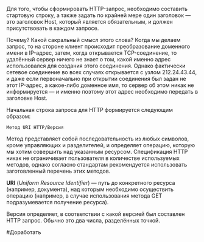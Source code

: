 Для того, чтобы сформировать HTTP-запрос, необходимо составить стартовую строку, а также задать по крайней мере один заголовок — это заголовок Host, который является обязательным, и должен присутствовать в каждом запросе. 

Почему? Какой сакральный смысл этого слова? Когда мы делаем запрос, то на стороне клиент происходит преобразование доменного имени в IP-адрес, затем, когда открывается TCP-соединение, то удалённый сервер ничего не знает о том, какой именно адрес использовался для создания этого соединения. Однако фактически сетевое соединение во всех случаях открывается с узлом 212.24.43.44, и даже если первоначально при открытии соединения был задан не этот IP-адрес, а какое-либо доменное имя, то сервер об этом никак не информируется — и именно поэтому этот адрес необходимо передать в заголовке Host.

Начальная строка запроса для HTTP формируется следующим образом:
```
Метод URI HTTP/Версия
```

Метод представляет собой последовательность из любых символов, кроме управляющих и разделителей, и определяет операцию, которую мы хотим совершить над указанным ресурсом.
Спецификация HTTP никак не ограничивает пользователя в количестве используемых методов, однако согласно стандартам рекомендуется использовать заготовленный перечень этих методов.


**URI** (_Uniform Resource Identifier_) — путь до конкретного ресурса (например, документа), над которым необходимо осуществить операцию (например, в случае использования метода GET подразумевается получение ресурса).

Версия определяет, в соответствии с какой версией был составлен HTTP запрос. Обычно это два числа, разделённых точкой.

#Доработать 